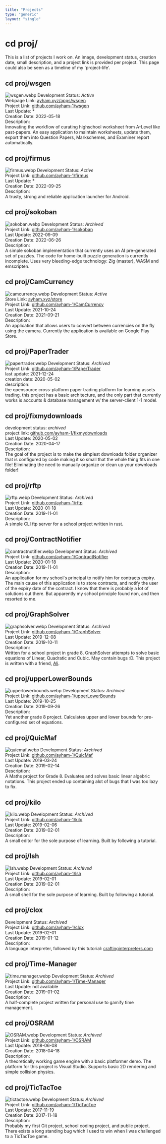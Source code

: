 ```yaml
---
title: "Projects"
type: "generic"
layout: "single"
---
```


# cd proj/

This is a list of projects I work on. An image, development status,
creation date, small description, and a project link is provided per project.
This page could also be seen as a timeline of my 'project-life'.

## cd proj/wsgen

![wsgen.webp](pix/proj/wsgen.webp "wsgen")
Development Status: *Active*  
Webpage Link: [ayham.xyz/apps/wsgen](https://ayham.xyz/apps/wsgen)  
Project Link: [github.com/ayham-1/wsgen](https://github.com/ayham-1/wsgen)  
Last Update: *  
Creation Date: 2022-05-18  
Description:  
Innovating the workflow of curating highschool worksheet from A-Level
like past-papers. An easy application to maintain worksheets, update them,
export them into Question Papers, Markschemes, and Examiner report automatically.

## cd proj/firmus

![firmus.webp](pix/proj/firmus.webp "firmus")
Development Status: *Active*  
Project Link: [github.com/ayham-1/firmus](https://github.com/ayham-1/firmus)  
Last Update: *  
Creation Date: 2022-09-25  
Description:  
A trusty, strong and reliable application launcher for Android.

## cd proj/sokoban

![sokoban.webp](pix/proj/sokoban.webp "sokoban")
Development Status: *Archived*  
Project Link: [github.com/ayham-1/sokoban](https://github.com/ayham-1/sokoban)  
Last Update: 2022-09-09  
Creation Date: 2022-06-26  
Description:  
A simple sokoban implementation that currently uses an AI pre-generated set of
puzzles. The code for home-built puzzle generation is currently incomplete.
Uses very bleeding-edge technology: Zig (master), WASM and emscripten.

## cd proj/CamCurrency

![camcurrency.webp](pix/proj/camcurrency.webp "camcurrency")
Development Status: *Active*  
Store Link: [ayham.xyz/store](https://ayham.xyz/store)  
Project Link: [github.com/ayham-1/CamCurrency](https://github.com/ayham-1/CamCurrency)  
Last Update: 2021-10-24  
Creation Date: 2021-09-21  
Description:  
An application that allows users to convert between currencies on the fly using
the camera. Currently the application is available on Google Play Store.

## cd proj/PaperTrader

![papertrader.webp](pix/proj/papertrader.webp "papertrader")
Development Status: *Archived*  
Project Link: [github.com/ayham-1/PaperTrader](https://github.com/ayham-1/PaperTrader)  
last update: 2021-12-24  
creation date: 2020-05-02  
description:  
the opensource cross-platform paper trading platform for
learning assets trading. this project has a basic architecture,
and the only part that currently works is accounts &amp; database
management w/ the server-client 1-1 model.

## cd proj/fixmydownloads

development status: *archived*  
project link: [github.com/ayham-1/fixmydownloads](https://github.com/ayham-1/fixmydownloads)  
Last Update: 2020-05-02  
Creation Date: 2020-04-17  
Description:  
The goal of the project is to make the simplest downloads folder organizer that
is configured by code making it so small that the whole thing fits in one file!
Eliminating the need to manually organize or clean up your downloads folder!

## cd proj/rftp

![rftp.webp](pix/proj/rftp.webp "rftp")
Development Status: *Archived*  
Project Link: [github.com/ayham-1/rftp](https://github.com/ayham-1/rftp)  
Last Update: 2020-01-18  
Creation Date: 2019-11-01  
Description:  
A simple CLI ftp server for a school project written in rust.

## cd proj/ContractNotifier

![contractnotifier.webp](pix/proj/contractnotifier.webp "contractnotifier")
Development Status: *Archived*  
Project Link: [github.com/ayham-1/ContractNotifier](https://github.com/ayham-1/ContractNotifier)  
Last Update: 2020-01-18  
Creation Date: 2019-11-01  
Description:  
An application for my school's principal to notify him for contracts expiry. 
The main cause of this application is to store contracts, and notify the user
of the expiry date of the contract. I know that there is probably a lot of
solutions out there. But apparently my school principle found non, and then
resorted to me.

## cd proj/GraphSolver

![graphsolver.webp](pix/proj/graphsolver.webp "graphsolver")
Development Status: *Archived*  
Project Link: [github.com/ayham-1/GraphSolver](https://github.com/ayham-1/GraphSolver)  
Last Update: 2019-12-08  
Creation Date: 2019-10-11  
Description:  
Written for a school project in grade 8, GraphSolver attempts to solve basic
equations of Linear, Quadratic and Cubic. May contain bugs :D. This project
is written with a friend, [Ali](https://github.com/AliAlboainin96).

## cd proj/upperLowerBounds

![upperlowerbounds.webp](pix/proj/upperlowerbounds.webp "upperlowerbounds")
Development Status: *Archived*  
Project Link: [github.com/ayham-1/upperLowerBounds](https://github.com/ayham-1/upperLowerBounds)  
Last Update: 2019-10-25  
Creation Date: 2019-09-26  
Description:  
Yet another grade 8 project. Calculates upper and lower bounds for
pre-configured set of equations.

## cd proj/QuicMaf

![quicmaf.webp](pix/proj/quicmaf.webp "quicmaf")
Development Status: *Archived*  
Project Link: [github.com/ayham-1/QuicMaf](https://github.com/ayham-1/QuicMaf)  
Last Update: 2019-03-24  
Creation Date: 2019-02-14  
Description:  
A Maths project for Grade 8. Evaluates and solves basic linear algebric
notations. This project ended up containing alot of bugs that I was too lazy to
fix.

## cd proj/kilo

![kilo.webp](pix/proj/kilo.webp "kilo")
Development Status: *Archived*  
Project Link: [github.com/ayham-1/kilo](https://github.com/ayham-1/kilo)  
Last Update: 2019-02-06  
Creation Date: 2019-02-01  
Description:  
A small editor for the sole purpose of learning. Built by following a tutorial.

## cd proj/lsh

![lsh.webp](pix/proj/lsh.webp "lsh")
Development Status: *Archived*  
Project Link: [github.com/ayham-1/lsh](https://github.com/ayham-1/lsh)  
Last Update: 2019-02-01  
Creation Date: 2019-02-01  
Description:  
A small shell for the sole purpose of learning. Built by following a tutorial.

## cd proj/clox

Development Status: *Archived*  
Project Link: [github.com/ayham-1/clox](https://github.com/ayham-1/clox)  
Last Update: 2019-02-01  
Creation Date: 2019-01-12  
Description:  
A language interpreter, followed by this tutorial:
[craftinginterpreters.com](http://www.craftinginterpreters.com/)

## cd proj/Time-Manager

![time.manager.webp](pix/proj/time.manager.webp "time.manager")
Development Status: *Archived*  
Project Link: [github.com/ayham-1/Time-Manager](https://github.com/ayham-1/Time-Manager)  
Last Update: not available  
Creation Date: 2019-01-02  
Description:  
A half-complete project written for personal use to gamify time management.

## cd proj/OSRAM

![OSRAM.webp](pix/proj/osram.webp "osram.webp")
Development Status: *Archived*  
Project Link: [github.com/ayham-1/OSRAM](https://github.com/ayham-1/OSRAM)  
Last Update: 2018-06-08  
Creation Date: 2018-04-18  
Description:  
A theoretically working game engine with a basic platformer demo. The platform
for this project is Visual Studio. Supports basic 2D rendering and simple
collision physics.

## cd proj/TicTacToe

![tictactoe.webp](pix/proj/tictactoe.webp "tictactoe")
Development Status: *Archived*  
Project Link: [github.com/ayham-1/TicTacToe](https://github.com/ayham-1/TicTacToe)  
Last Update: 2017-11-19  
Creation Date: 2017-11-18  
Description:  
Probably my first Git project, school coding project, and public project. 
There exists a long standing bug which I used to win when I was challenged
to a TicTacToe game.
